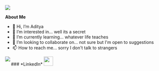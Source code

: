 <div><img src="https://c.tenor.com/RvMZMiTblfQAAAAM/oh-hey-oh-hey-there.gif"/></div>

<h><b>__About Me__</b></h>
- 👋 Hi, I’m Aditya
- 👀 I’m interested in... well its a secret
- 🌱 I’m currently learning... whatever life teaches
- 💞️ I’m looking to collaborate on... not sure but I'm open to suggestions
- 📫 How to reach me... sorry I don't talk to strangers

<div align="center"><img src="https://github-readme-stats.vercel.app/api?username=imAdityaSatya&count_private=true&theme=city_lights&hide_border=true" align="left" /></div>  
 
<div>
### *LinkedIn*
<a href="https://www.linkedin.com/in/aditya-satya-55174b1a5/"><img src="https://blog-assets.hootsuite.com/wp-content/uploads/2018/09/In-2C-54px-R.png" width="px" height="30px"></a> 

</div>

<!---
imAdityaSatya/imAdityaSatya is a ✨ special ✨ repository because its `README.md` (this file) appears on your GitHub profile.
You can click the Preview link to take a look at your changes.
https://c.tenor.com/RvMZMiTblfQAAAAM/oh-hey-oh-hey-there.gif
--->
